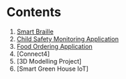 # Contents
1. [Smart Braille](https://github.com/carbonvibes/Projects/blob/Food-Ordering-app/menu.py)
2. [Child Safety Monitoring Application](https://github.com/carbonvibes/Projects/blob/Food-Ordering-app/Food%20Delivery%20Database.pdf)
3. [Food Ordering Application](https://github.com/carbonvibes/Projects)
4. [Connect4]
5. [3D Modelling Project]
6. [Smart Green House IoT]
  
